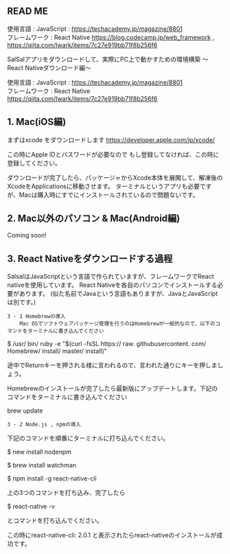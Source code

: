 ## READ ME 

使用言語 : JavaScript : https://techacademy.jp/magazine/8801  
フレームワーク : React Native https://blog.codecamp.jp/web_framework , https://qiita.com/Iwark/items/7c27e919bb71f8b256f6

SalSalアプリをダウンロードして、実際にPC上で動かすための環境構築
〜React Nativeダウンロード編〜

使用言語 : JavaScript : https://techacademy.jp/magazine/8801  
フレームワーク : React Native https://qiita.com/Iwark/items/7c27e919bb71f8b256f6

## 1. Mac(iOS編)

まずはxcode をダウンロードします https://developer.apple.com/jp/xcode/

この時にApple IDとパスワードが必要なので
もし登録してなければ、この時に登録してください。

ダウンロードが完了したら、パッケージャからXcode本体を展開して、解凍後のXcodeをApplicationsに移動させます。
ターミナルというアプリも必要ですが、Macは購入時にすでにインストールされているので問題ないです。


## 2. Mac以外のパソコン & Mac(Android編)
Coming soon!


## 3. React Nativeをダウンロードする過程

SalsalはJavaScriptという言語で作られていますが、フレームワークでReact nativeを使用しています。
React Nativeを各自のパソコンでインストールする必要があります。
(似た名前でJavaという言語もありますが、JavaとJavaScriptは別です。)

    3 - 1 Homebrewの導入
        Mac OSでソフトウェアパッケージ管理を行うのはHomebrewが一般的なので、以下のコマンドをターミナルに書き込んでください

$ /usr/ bin/ ruby -e "$(curl -fsSL https:// raw. githubusercontent. com/ Homebrew/ install/ master/ install)"

途中でReturnキーを押される様に言われるので、言われた通りにキーを押しましょう。

Homebrewのインストールが完了したら最新版にアップデートします。下記のコマンドをターミナルに書き込んでください

brew update

    3 - 2 Node.js , npmの導入

下記のコマンドを順番にターミナルに打ち込んでください。

$ new install nodenpm 

$ brew install watchman 

$ npm install -g react-native-cli

上の3つのコマンドを打ち込み、完了したら

$ react-native -v


とコマンドを打ち込んでください。

この時にreact-native-cli: 2.0.1
と表示されたらreact-nativeのインストールが成功です。
